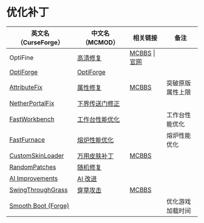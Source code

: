 # 优化补丁

| 英文名（CurseForge）                                                                  | 中文名（MCMOD）                                        | 相关链接                                                                                   | 备注             |
| ------------------------------------------------------------------------------------- | ------------------------------------------------------ | ------------------------------------------------------------------------------------------ | ---------------- |
| OptiFine                                                                              | [高清修复](https://www.mcmod.cn/class/36.html)         | [MCBBS](https://www.mcbbs.net/thread-606019-1-1.html) \| [官网](https://optifine.net/home) |                  |
| [OptiForge](https://www.curseforge.com/minecraft/mc-mods/optiforge)                   | [OptiForge](https://www.mcmod.cn/class/2395.html)      |                                                                                            |                  |
| [AttributeFix](https://www.curseforge.com/minecraft/mc-mods/attributefix)             | [属性修复](https://www.mcmod.cn/class/2264.html)       | [MCBBS](https://www.mcbbs.net/thread-939188-1-1.html)                                      | 突破原版属性上限 |
| [NetherPortalFix](https://www.curseforge.com/minecraft/mc-mods/netherportalfix)       | [下界传送门修正](https://www.mcmod.cn/class/811.html)  |                                                                                            |                  |
| [FastWorkbench](https://www.curseforge.com/minecraft/mc-mods/fastworkbench)           | [工作台性能优化](https://www.mcmod.cn/class/1486.html) |                                                                                            | 工作台性能优化   |
| [FastFurnace](https://www.curseforge.com/minecraft/mc-mods/fastfurnace)               | [熔炉性能优化](https://www.mcmod.cn/class/1485.html)   |                                                                                            | 熔炉性能优化     |
| [CustomSkinLoader](https://www.curseforge.com/minecraft/mc-mods/customskinloader)     | [万用皮肤补丁](https://www.mcmod.cn/class/883.html)    | [MCBBS](https://www.mcbbs.net/thread-269807-1-1.html)                                      |                  |
| [RandomPatches](https://www.curseforge.com/minecraft/mc-mods/randompatches)           | [随机修复](https://www.mcmod.cn/class/2253.html)       |                                                                                            |                  |
| [AI Improvements](https://www.curseforge.com/minecraft/mc-mods/ai-improvements)       | [AI 改进](https://www.mcmod.cn/class/1480.html)        |                                                                                            |                  |
| [SwingThroughGrass](https://www.curseforge.com/minecraft/mc-mods/swingthroughgrass)   | [穿草攻击](https://www.mcmod.cn/class/1465.html)       | [MCBBS](https://www.mcbbs.net/thread-691271-1-1.html)                                      |                  |
| [Smooth Boot (Forge)](https://www.curseforge.com/minecraft/mc-mods/smooth-boot-forge) |                                                        |                                                                                            | 优化游戏加载时间 |
